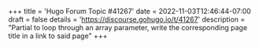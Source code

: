 +++
title = 'Hugo Forum Topic #41267'
date = 2022-11-03T12:46:44-07:00
draft = false
details = 'https://discourse.gohugo.io/t/41267'
description = "Partial to loop through an array parameter, write the corresponding page title in a link to said page"
+++
